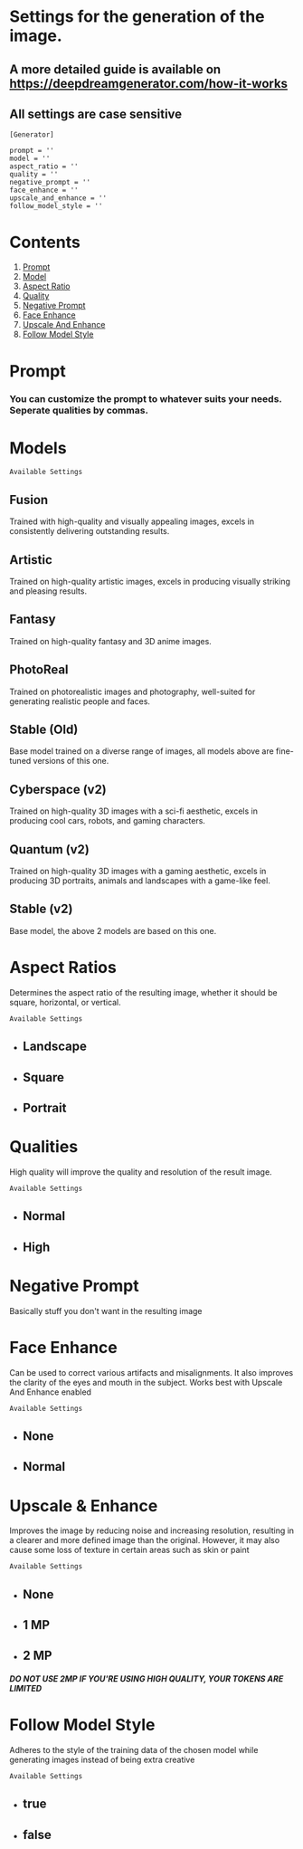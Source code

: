 # Settings for the generation of the image.

 ## A more detailed guide is available on https://deepdreamgenerator.com/how-it-works
 ## All settings are case sensitive

```
[Generator]

prompt = ''
model = ''
aspect_ratio = ''
quality = ''
negative_prompt = ''
face_enhance = ''
upscale_and_enhance = ''
follow_model_style = ''
```
# Contents
1. [Prompt](#prompt)
2. [Model](#models)
3. [Aspect Ratio](#aspect-ratios)
4. [Quality](#qualities)
5. [Negative Prompt](#negative-prompt)
6. [Face Enhance](#face-enhance)
7. [Upscale And Enhance](#upscale--enhance)
8. [Follow Model Style](#follow-model-style)


# Prompt

### You can customize the prompt to whatever suits your needs. Seperate qualities by commas.

# Models
`Available Settings`
## Fusion
Trained with high-quality and visually appealing images, excels in consistently delivering outstanding results.
## Artistic
Trained on high-quality artistic images, excels in producing visually striking and pleasing results.
## Fantasy
Trained on high-quality fantasy and 3D anime images.
## PhotoReal
Trained on photorealistic images and photography, well-suited for generating realistic people and faces.
## Stable (Old)
Base model trained on a diverse range of images, all models above are fine-tuned versions of this one.
## Cyberspace (v2)
Trained on high-quality 3D images with a sci-fi aesthetic, excels in producing cool cars, robots, and gaming characters.
## Quantum (v2)
Trained on high-quality 3D images with a gaming aesthetic, excels in producing 3D portraits, animals and landscapes with a game-like feel.
## Stable (v2)
Base model, the above 2 models are based on this one.

# Aspect Ratios
Determines the aspect ratio of the resulting image, whether it should be square, horizontal, or vertical.

`Available Settings`

- ## Landscape
- ## Square 
- ## Portrait

# Qualities 
High quality will improve the quality and resolution of the result image.

`Available Settings`

- ## Normal
- ## High

# Negative Prompt
Basically stuff you don't want in the resulting image

# Face Enhance
Can be used to correct various artifacts and misalignments. It also improves the clarity of the eyes and mouth in the subject. Works best with Upscale And Enhance enabled

`Available Settings`

- ## None
- ## Normal

# Upscale & Enhance 
Improves the image by reducing noise and increasing resolution, resulting in a clearer and more defined image than the original. However, it may also cause some loss of texture in certain areas such as skin or paint

`Available Settings`

- ## None
- ## 1 MP
- ## 2 MP 
#### *DO NOT USE 2MP IF YOU'RE USING HIGH QUALITY, YOUR TOKENS ARE LIMITED*

# Follow Model Style 
Adheres to the style of the training data of the chosen model while generating images instead of being extra creative

`Available Settings`

- ## true
- ## false